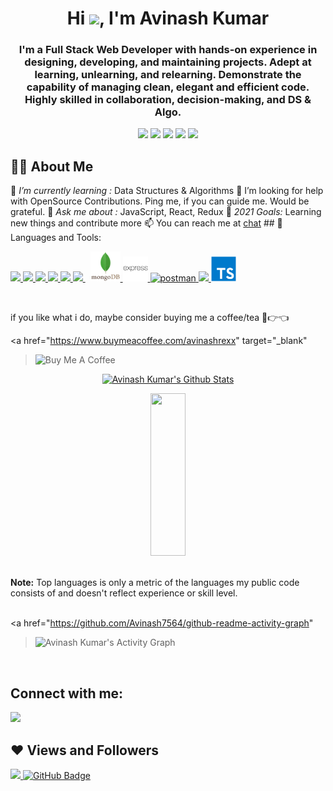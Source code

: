<h1 align="center">
  Hi
  <img
    src="https://raw.githubusercontent.com/MartinHeinz/MartinHeinz/master/wave.gif"
    width="30px"
  />, I'm Avinash Kumar
</h1>
<h3 align="center">
  I'm a Full Stack Web Developer with hands-on experience in designing,
  developing, and maintaining projects. Adept at learning, unlearning, and
  relearning. Demonstrate the capability of managing clean, elegant and
  efficient code. Highly skilled in collaboration, decision-making, and DS &
  Algo.
</h3>

<p align="center">
  <img src="https://img.shields.io/badge/JS-Javascript-red" />
  <img src="https://img.shields.io/badge/React-React-blue" />
  <img src="https://img.shields.io/badge/Node-node-green" />
  <img src="https://img.shields.io/badge/express-Express-blueviolet" />
  <img src="https://img.shields.io/badge/Mongodb-mongodb-brightgreen" />
</p>    

## 🙋‍♂️ About Me 
🌱 *I’m currently learning :* Data Structures & Algorithms 
🤝 I’m looking for help with OpenSource Contributions. Ping me, if you can guide me.
Would be grateful. 
💬 *Ask me about :* JavaScript, React, Redux 
🥅 *2021 Goals:* Learning new things and contribute more 
📫 You can reach me at
[chat](mailto:avinashkumarmbns@gmail.com) ## 🚀 Languages and Tools:
<p align="left">
  <a href="https://www.w3.org/html/" target="_blank">
    <img src="https://img.icons8.com/color/48/000000/html-5.png" />
  </a>
  <a href="https://www.w3schools.com/css/" target="_blank">
    <img src="https://img.icons8.com/color/48/000000/css3.png" />
  </a>
  <a
    href="https://developer.mozilla.org/en-US/docs/Web/JavaScript"
    target="_blank"
  >
    <img src="https://img.icons8.com/color/48/000000/javascript.png" />
  </a>
  <a href="https://reactjs.org/" target="_blank">
    <img src="https://img.icons8.com/color/48/000000/react-native.png" />
  </a>
  <a href="https://redux.js.org" target="_blank">
    <img src="https://img.icons8.com/color/48/000000/redux.png" />
  </a>
  <!-- <a href="https://getbootstrap.com" target="_blank"> <img src="https://img.icons8.com/color/48/000000/bootstrap.png"/> </a>  -->
  <a style="padding-right: 8px" href="https://nodejs.org" target="_blank">
    <img src="https://img.icons8.com/color/48/000000/nodejs.png" />
  </a>
  <a href="https://www.mongodb.com/" target="_blank">
    <img
      src="https://raw.githubusercontent.com/devicons/devicon/master/icons/mongodb/mongodb-original-wordmark.svg"
      alt="mongodb"
      width="48"
      height="48"
    />
  </a>
  <a href="https://expressjs.com" target="_blank">
    <img
      src="https://raw.githubusercontent.com/devicons/devicon/master/icons/express/express-original-wordmark.svg"
      alt="express"
      width="40"
      height="40"
    />
  </a>
  <a href="https://postman.com" target="_blank">
    <img
      src="https://www.vectorlogo.zone/logos/getpostman/getpostman-icon.svg"
      alt="postman"
      width="45"
      height="45"
    />
  </a>
  <!-- <a style="padding-right:8px;" href="https://www.mysql.com/" target="_blank"> <img src="https://img.icons8.com/fluent/50/000000/mysql-logo.png"/> </a> -->
  <!-- <a href="https://firebase.google.com/" target="_blank"> <img src="https://img.icons8.com/color/48/000000/firebase.png"/> </a>  -->
  <a href="https://git-scm.com/" target="_blank">
    <img src="https://img.icons8.com/color/48/000000/git.png" />
  </a>
  <a href="https://www.typescriptlang.org/" target="_blank">
    <img
      src="https://raw.githubusercontent.com/devicons/devicon/master/icons/typescript/typescript-original.svg"
      alt="typescript"
      width="40"
      height="40"
    />
  </a>
</p>
<br />

if you like what i do, maybe consider buying me a coffee/tea 🥺👉👈

<a href="https://www.buymeacoffee.com/avinashrexx" target="_blank"
  ><img
    src="https://cdn.buymeacoffee.com/buttons/v2/default-red.png"
    alt="Buy Me A Coffee"
    width="150"
/></a>



<p align="center">
  <a href="https://github.com/Avinash7564/github-readme-stats"
    ><img
      alt="Avinash Kumar's Github Stats"
      src="https://github-readme-stats.vercel.app/api?username=Avinash7564&show_icons=true&count_private=true&theme=react&hide_border=true&bg_color=0D1117"
  /></a>
</p>

<p align="center">
  <img
    src="https://github-readme-stats.vercel.app/api/top-langs/?username=Avinash7564&theme=react&hide_border=true&bg_color=0D1117"
    height="260px"
    width="33.25%"
  />
</p>

<br />
<b>Note:</b> Top languages is only a metric of the languages my public code
consists of and doesn't reflect experience or skill level.

<br />
<br />

<a href="https://github.com/Avinash7564/github-readme-activity-graph"
  ><img
    alt="Avinash Kumar's Activity Graph"
    src="https://activity-graph.herokuapp.com/graph?username=Avinash7564&bg_color=0D1117&color=5BCDEC&line=5BCDEC&point=FFFFFF&hide_border=true"
/></a>

<br />

## Connect with me:
<p align="left">
  <a href="https://www.linkedin.com/in/avinash-kumar-20a359211/"
    ><img src="https://img.icons8.com/fluent/48/000000/linkedin.png"
  /></a>
  <!-- <a href = ""><img src="https://img.icons8.com/color/48/000000/youtube-play.png"/></a> -->
</p>

## ❤ Views and Followers
<a href="https://github.com/Avinash7564/github-profile-views-counter">
  <img src="https://komarev.com/ghpvc/?username=Avinash7564" />
</a>
<a href="https://github.com/Avinash7564?tab=followers"
  ><img
    src="https://img.shields.io/github/followers/Avinash7564?label=Followers&style=social"
    alt="GitHub Badge"
/></a>

